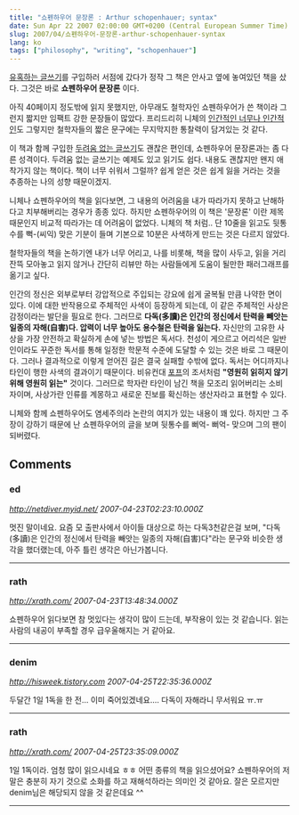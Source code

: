 ```yaml
---
title: "쇼펜하우어 문장론 : Arthur schopenhauer; syntax"
date: Sun Apr 22 2007 02:00:00 GMT+0200 (Central European Summer Time)
slug: 2007/04/쇼펜하우어-문장론-arthur-schopenhauer-syntax
lang: ko
tags: ["philosophy", "writing", "schopenhauer"]
---
```


[유혹하는 글쓰기](http://www.yes24.com/Goods/FTGoodsView.aspx?goodsNo=256998&CategoryNumber=001001017004004)를 구입하러 서점에 갔다가 정작 그 책은 안사고 옆에 놓여있던 책을 샀다.
그것은 바로 **쇼펜하우어 문장론** 이다.

아직 40페이지 정도밖에 읽지 못했지만, 아무래도 철학자인 쇼펜하우어가 쓴 책이라 그런지 짧지만 임팩트 강한 문장들이 많았다. 프리드리히 니체의 [인간적인 너무나 인간적인](http://www.yes24.com/Goods/FTGoodsView.aspx?goodsNo=292439&CategoryNumber=001001019003)도 그렇지만 철학자들의 짧은 문구에는 무지막지한 통찰력이 담겨있는 것 같다.

이 책과 함께 구입한 [두려움 없는 글쓰기](http://www.yes24.com/Goods/FTGoodsView.aspx?goodsNo=2310152&CategoryNumber=001001019001)도 괜찮은 편인데, 쇼펜하우어 문장론과는 좀 다른 성격이다. 두려움 없는 글쓰기는 예제도 있고 읽기도 쉽다. 내용도 괜찮지만 왠지 애착가지 않는 책이다. 책이 너무 쉬워서 그럴까? 쉽게 얻은 것은 쉽게 잃을 거라는 것을 추종하는 나의 성향 때문이겠지.

니체나 쇼펜하우어의 책을 읽다보면, 그 내용의 어려움을 내가 따라가지 못하고 난해하다고 치부해버리는 경우가 종종 있다. 하지만 쇼펜하우어의 이 책은 '문장론' 이란 제목 때문인지 비교적 따라가는 데 어려움이 없었다. 니체의 책 처럼.. 단 10줄을 읽고도 뒷통수를 뻑-(씨익) 맞은 기분이 들며 기본으로 10분은 사색하게 만드는 것은 다르지 않았다.

철학자들의 책을 논하기엔 내가 너무 어리고, 나를 비롯해, 책을 많이 사두고, 읽을 거리 잔뜩 모아놓고 읽지 않거나 간단히 리뷰만 하는 사람들에게 도움이 될만한 패러그래프를 옮기고 싶다.

 인간의 정신은 외부로부터 강압적으로 주입되는 강요에 쉽게 굴복될 만큼 나약한 면이 있다.
이에 대한 반작용으로 주체적인 사색이 등장하게 되는데, 이 같은 주체적인 사상은 감정이라는 발단을 필요로 한다. 그러므로 **다독(多讀)은 인간의 정신에서 탄력을 빼앗는 일종의 자해(自害)다. 압력이 너무 높아도 용수철은 탄력을 잃는다.** 자신만의 고유한 사상을 가장 안전하고 확실하게 손에 넣는 방법은 독서다. 
 천성이 게으르고 어리석은 일반인이라도 꾸준한 독서를 통해 일정한 학문적 수준에 도달할 수 있는 것은 바로 그 때문이다. 그러나 결과적으로 이렇게 얻어진 길은 결국 실패할 수밖에 없다. 
 독서는 어디까지나 타인이 행한 사색의 결과이기 때문이다. 비유컨대 [포프](http://en.wikipedia.org/wiki/Alexander_Pope)의 조서처럼 **"영원히 읽히지 않기 위해 영원히 읽는"** 것이다.
 그러므로 학자란 타인이 남긴 책을 모조리 읽어버리는 소비자이며, 사상가란 인류를 계몽하고 새로운 진보를 확신하는 생산자라고 표현할 수 있다.

니체와 함께 쇼펜하우어도 염세주의라 논란의 여지가 있는 내용이 꽤 있다. 하지만 그 주장이 강하기 때문에 난 쇼펜하우어의 글을 보며 뒷통수를 뻐억- 뻐억- 맞으며 그의 팬이 되버렸다.

## Comments

### ed
*http://netdiver.myid.net/*
*2007-04-23T02:23:10.000Z*

멋진 말이네요. 요즘 모 출판사에서 아이들 대상으로 하는 다독3천같은걸 보며, "다독(多讀)은 인간의 정신에서 탄력을 빼앗는 일종의 자해(自害)다"라는 문구와 비슷한 생각을 했더랬는데, 아주 틀린 생각은 아닌가봅니다.

---

### rath
*http://xrath.com/*
*2007-04-23T13:48:34.000Z*

쇼펜하우어 읽다보면 참 멋있다는 생각이 많이 드는데, 
부작용이 있는 것 같습니다. 읽는 사람의 내공이 부족할 경우 급우울해지는 거 같아요.

---

### denim
*http://hisweek.tistory.com*
*2007-04-25T22:35:36.000Z*

두달간 1일 1독을 한 전... 이미 죽어있겠네요....
다독이 자해라니 무서워요 ㅠ.ㅠ

---

### rath
*http://xrath.com/*
*2007-04-25T23:35:09.000Z*

1일 1독이라. 엄청 많이 읽으시네요 ㅎㅎ
어떤 종류의 책을 읽으셨어요? 쇼펜하우어의 저 말은 충분히 자기 것으로 소화를 하고 재해석하라는 의미인 것 같아요. 잘은 모르지만 denim님은 해당되지 않을 것 같은데요 ^^

---
